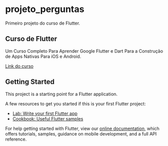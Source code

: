 # projeto_perguntas

Primeiro projeto do curso de Flutter.

## Curso de Flutter

Um Curso Completo Para Aprender Google Flutter e Dart Para a Construção de Apps Nativas Para iOS e Android.

[Link do curso](https://www.udemy.com/course/curso-flutter/)

## Getting Started

This project is a starting point for a Flutter application.

A few resources to get you started if this is your first Flutter project:

- [Lab: Write your first Flutter app](https://flutter.dev/docs/get-started/codelab)
- [Cookbook: Useful Flutter samples](https://flutter.dev/docs/cookbook)

For help getting started with Flutter, view our
[online documentation](https://flutter.dev/docs), which offers tutorials,
samples, guidance on mobile development, and a full API reference.
